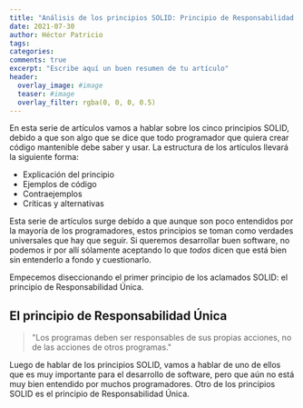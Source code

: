 ```yaml
---
title: "Análisis de los principios SOLID: Principio de Responsabilidad Única"
date: 2021-07-30
author: Héctor Patricio
tags:
categories:
comments: true
excerpt: "Escribe aquí un buen resumen de tu artículo"
header:
  overlay_image: #image
  teaser: #image
  overlay_filter: rgba(0, 0, 0, 0.5)
---
```


En esta serie de artículos vamos a hablar sobre los cinco principios SOLID, debido a que son algo que se dice que todo programador que quiera crear código mantenible debe saber y usar. La estructura de los artículos llevará la siguiente forma:
- Explicación del principio
- Ejemplos de código
- Contraejemplos
- Críticas y alternativas

Esta serie de artículos surge debido a que aunque son poco entendidos por la mayoría de los programadores, estos principios se toman como verdades universales que hay que seguir. Si queremos desarrollar buen software, no podemos ir por allí sólamente aceptando lo que _todos_ dicen que está bien sin entenderlo a fondo y cuestionarlo.

Empecemos diseccionando el primer principio de los aclamados SOLID: el principio de Responsabilidad Única.
## El principio de Responsabilidad Única

> "Los programas deben ser responsables de sus propias acciones, no de las acciones de otros programas."

Luego de hablar de los principios SOLID, vamos a hablar de uno de ellos que es muy importante para el desarrollo de software, pero que aún no está muy bien entendido por muchos programadores. Otro de los principios SOLID es el principio de Responsabilidad Única.
